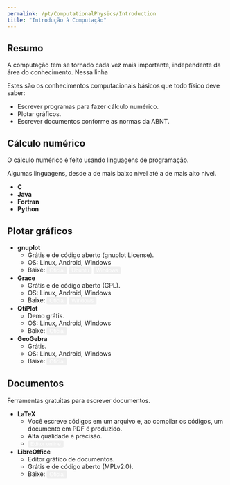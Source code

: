 ```yaml
---
permalink: /pt/ComputationalPhysics/Introduction
title: "Introdução à Computação"
---
```

<head>
<style>
.button {
  border: none;
  border-radius: 4px;
  border-color: none;
  color: white;
  padding: 2px 6px;
  text-align: center;
  text-decoration: none;
  display: inline-block;
  font-size: 90%;
  /* margin: 4px 2px; */
  cursor: pointer;
}

.button:hover {
  opacity: 0.5;
} 
 
.bnt_blue {background-color: #0092ca;} /* BibTeX, Blue */
.bnt_red {background-color: #850000;} /* Code, Red */
.bnt_green {background-color: #009200;} /* Article, Green */
.bnt_purple {background-color: #b366ff;} /* Preprint, Purple */
</style>
</head>

## Resumo

A computação tem se tornado cada vez mais importante,
independente da área do conhecimento. Nessa linha

Estes são os conhecimentos computacionais básicos que todo físico deve saber:
* Escrever programas para fazer cálculo numérico.
* Plotar gráficos.
* Escrever documentos conforme as normas da ABNT.

## Cálculo numérico

O cálculo numérico é feito usando linguagens de programação.

Algumas linguagens, desde a de mais baixo nível até a de mais alto nível.

* **C**
* **Java**
* **Fortran**
* **Python**

## Plotar gráficos

* **gnuplot**
  * Grátis e de código aberto (gnuplot License).
  * OS: Linux, Android, Windows
  * Baixe:
   <a href="http://www.gnuplot.info/download.html"><button class="button bnt_green">Oficial</button></a>
   <a href="http://www.gnuplot.info/download.html"><button class="button bnt_blue">Ubuntu</button></a>
   <a href="https://cygwin.com/install.html"><button class="button bnt_red">Windows</button></a>
* **Grace**
  * Grátis e de código aberto (GPL).
  * OS: Linux, Android, Windows
  * Baixe:
   <a href="https://plasma-gate.weizmann.ac.il/pub/grace/src/grace-latest.tar.gz"><button class="button bnt_green">Oficial</button></a>
   <a href="https://cygwin.com/install.html"><button class="button bnt_red">Windows</button></a>
* **QtiPlot**
  * Demo grátis.
  * OS: Linux, Android, Windows
  * Baixe:
   <a href="https://www.qtiplot.com/demo.html"><button class="button bnt_green">Oficial</button></a>
* **GeoGebra**
  * Grátis.
  * OS: Linux, Android, Windows
  * Baixe:
   <a href="https://www.geogebra.org/download"><button class="button bnt_green">Oficial</button></a>

## Documentos

Ferramentas gratuitas para escrever documentos.

* **LaTeX**
  * Você escreve códigos em um arquivo e, ao compilar os códigos, um documento em PDF é produzido.
  * Alta qualidade e precisão.
  * <a href="https://www.overleaf.com/"><button class="button bnt_red">Editor online</button></a>
* **LibreOffice**
  * Editor gráfico de documentos.
  * Grátis e de código aberto (MPLv2.0).
  * Baixe:
   <a href="https://www.libreoffice.org/download/download/"><button class="button bnt_green">Oficial</button></a>
